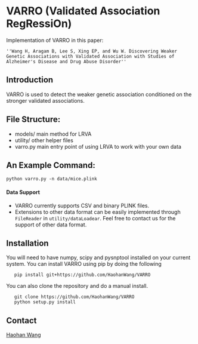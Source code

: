 # VARRO (Validated Association RegRessiOn)

Implementation of VARRO in this paper:

    ''Wang H, Aragam B, Lee S, Xing EP, and Wu W. Discovering Weaker Genetic Associations with Validated Association with Studies of Alzheimer's Disease and Drug Abuse Disorder''

## Introduction

VARRO is used to detect the weaker genetic association conditioned on the stronger validated associations.

## File Structure:

* models/ main method for LRVA
* utility/ other helper files
* varro.py main entry point of using LRVA to work with your own data

## An Example Command:

```
python varro.py -n data/mice.plink
```
#### Data Support
* VARRO currently supports CSV and binary PLINK files.
* Extensions to other data format can be easily implemented through `FileReader` in `utility/dataLoadear`. Feel free to contact us for the support of other data format.

## Installation
You will need to have numpy, scipy and pysnptool installed on your current system.
You can install VARRO using pip by doing the following

```
   pip install git+https://github.com/HaohanWang/VARRO
```

You can also clone the repository and do a manual install.
```
   git clone https://github.com/HaohanWang/VARRO
   python setup.py install
```

## Contact
[Haohan Wang](http://www.cs.cmu.edu/~haohanw/)
